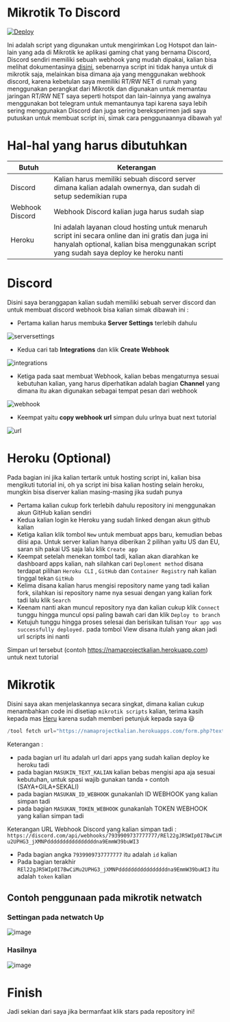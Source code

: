 # Mikrotik To Discord
[![Deploy](https://www.herokucdn.com/deploy/button.svg)](https://heroku.com/deploy?template=https://github.com/troke12/MikrotikToDiscord)

Ini adalah script yang digunakan untuk mengirimkan Log Hotspot dan lain-lain yang ada di Mikrotik ke aplikasi gaming chat yang bernama Discord, Discord sendiri memiliki sebuah webhook yang mudah dipakai, kalian bisa melihat dokumentasinya [disini](https://discord.com/developers/docs/resources/webhook), sebenarnya script ini tidak hanya untuk di mikrotik saja, melainkan bisa dimana aja yang menggunakan webhook discord, karena kebetulan saya memiliki RT/RW NET di rumah yang menggunakan perangkat dari Mikrotik dan digunakan untuk memantau jaringan RT/RW NET saya seperti hotspot dan lain-lainnya yang awalnya menggunakan bot telegram untuk memantaunya tapi karena saya lebih sering menggunakan Discord dan juga sering bereksperimen jadi saya putuskan untuk membuat script ini, simak cara penggunaannya dibawah ya!

# Hal-hal yang harus dibutuhkan
| Butuh | Keterangan |
| --- | --- |
| Discord | Kalian harus memiliki sebuah discord server dimana kalian adalah ownernya, dan sudah di setup sedemikian rupa |
| Webhook Discord | Webhook Discord kalian juga harus sudah siap |
| Heroku | Ini adalah layanan cloud hosting untuk menaruh script ini secara online dan ini gratis dan juga ini hanyalah optional, kalian bisa menggunakan script yang sudah saya deploy ke heroku nanti |

# Discord
Disini saya beranggapan kalian sudah memiliki sebuah server discord dan untuk membuat discord webhook bisa kalian simak dibawah ini :

- Pertama kalian harus membuka **Server Settings** terlebih dahulu

![serversettings](https://cdn.discordapp.com/attachments/701452257102921738/825408588020842506/unknown.png)

- Kedua cari tab **Integrations** dan klik **Create Webhook**

![integrations](https://support.discord.com/hc/article_attachments/1500000463501/Screen_Shot_2020-12-15_at_4.41.53_PM.png)

- Ketiga pada saat membuat Webhook, kalian bebas mengaturnya sesuai kebutuhan kalian, yang harus diperhatikan adalah bagian **Channel** yang dimana itu akan digunakan sebagai tempat pesan dari webhook

![webhook](https://support.discord.com/hc/article_attachments/360101553853/Screen_Shot_2020-12-15_at_4.51.38_PM.png)

- Keempat yaitu **copy webhook url** simpan dulu urlnya buat next tutorial

![url](https://support.discord.com/hc/article_attachments/1500000455142/Screen_Shot_2020-12-15_at_4.45.52_PM.png)

# Heroku (Optional)
Pada bagian ini jika kalian tertarik untuk hosting script ini, kalian bisa mengikuti tutorial ini, oh ya script ini bisa kalian hosting selain heroku, mungkin bisa diserver kalian masing-masing jika sudah punya

- Pertama kalian cukup fork terlebih dahulu repository ini menggunakan akun GitHub kalian sendiri
- Kedua kalian login ke Heroku yang sudah linked dengan akun github kalian
- Ketiga kalian klik tombol `New` untuk membuat apps baru, kemudian bebas diisi apa. Untuk server kalian hanya diberikan 2 pilihan yaitu US dan EU, saran sih pakai US saja lalu klik `Create app`
- Keempat setelah menekan tombol tadi, kalian akan diarahkan ke dashboard apps kalian, nah silahkan cari `Deploment method` disana terdapat pilihan `Heroku CLI` , `GitHub` dan `Container Registry` nah kalian tinggal tekan `GitHub`
- Kelima disana kalian harus mengisi repository name yang tadi kalian fork, silahkan isi repository name nya sesuai dengan yang kalian fork tadi lalu klik `Search`
- Keenam nanti akan muncul repository nya dan kalian cukup klik `Connect` tunggu hingga muncul opsi paling bawah cari dan klik `Deploy to branch`
- Ketujuh tunggu hingga proses selesai dan berisikan tulisan `Your app was successfully deployed.` pada tombol View disana itulah yang akan jadi url scripts ini nanti

Simpan url tersebut (contoh https://namaprojectkalian.herokuapp.com) untuk next tutorial

# Mikrotik
Disini saya akan menjelaskannya secara singkat, dimana kalian cukup menambahkan code ini disetiap `mikrotik scripts` kalian, terima kasih kepada mas [Heru](https://github.com/therusetiawan) karena sudah memberi petunjuk kepada saya :smiley:

```java
/tool fetch url="https://namaprojectkalian.herokuapps.com/form.php?text=MASUKIN_TEXT_KALIAN&id=MASUKAN_ID_WEBHOOK&token=MASUKKAN_TOKEN_WEBHOOK" keep-result=no;
```
Keterangan :
- pada bagian url itu adalah url dari apps yang sudah kalian deploy ke heroku tadi
- pada bagian `MASUKIN_TEXT_KALIAN` kalian bebas mengisi apa aja sesuai kebutuhan, untuk spasi wajib gunakan tanda `+` contoh (SAYA+GILA+SEKALI)
- pada bagian `MASUKAN_ID_WEBHOOK` gunakanlah ID WEBHOOK yang kalian simpan tadi
- pada bagian `MASUKAN_TOKEN_WEBHOOK` gunakanlah TOKEN WEBHOOK yang kalian simpan tadi

Keterangan URL Webhook Discord yang kalian simpan tadi :
`https://discord.com/api/webhooks/7939909737777777/REl22gJR5WIp0I7BwCiMu2UPHG3_jXMNPddddddddddddddddna9EmmW39buWI3`
- Pada bagian angka `7939909737777777` itu adalah `id` kalian
- Pada bagian terakhir `REl22gJR5WIp0I7BwCiMu2UPHG3_jXMNPddddddddddddddddna9EmmW39buWI3` itu adalah `token` kalian

## Contoh penggunaan pada mikrotik netwatch
### Settingan pada netwatch Up
![image](https://user-images.githubusercontent.com/10250068/112728650-4067a280-8f63-11eb-8945-da7d2cec3184.png)
### Hasilnya
![image](https://user-images.githubusercontent.com/10250068/112728601-10200400-8f63-11eb-95cd-1378b27458c0.png)

# Finish
Jadi sekian dari saya jika bermanfaat klik stars pada repository ini!
